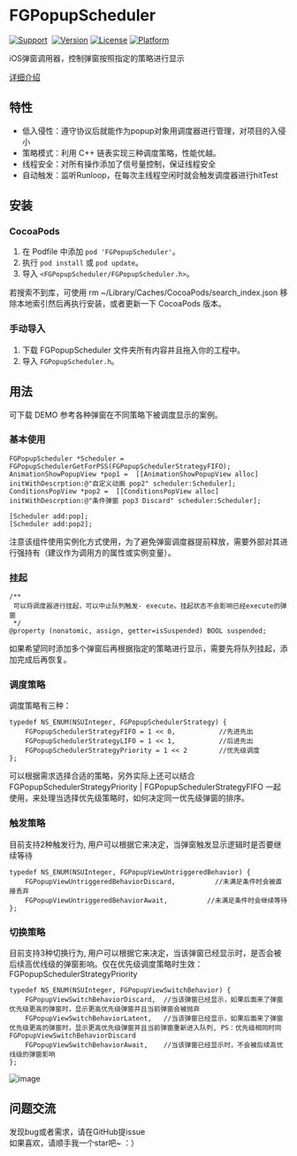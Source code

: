 # FGPopupScheduler

[![Support](https://img.shields.io/badge/support-iOS%206%2B%20-blue.svg?style=flat)](https://www.apple.com/nl/ios/)&nbsp;
[![Version](https://img.shields.io/cocoapods/v/FGPopupScheduler.svg?style=flat)](https://cocoapods.org/pods/FGPopupScheduler)
[![License](https://img.shields.io/cocoapods/l/FGPopupScheduler.svg?style=flat)](https://cocoapods.org/pods/FGPopupScheduler)
[![Platform](https://img.shields.io/cocoapods/p/FGPopupScheduler.svg?style=flat)](https://cocoapods.org/pods/FGPopupScheduler)

iOS弹窗调用器，控制弹窗按照指定的策略进行显示    

[详细介绍](https://juejin.cn/post/6979459370807476261)

## 特性
- 低入侵性：遵守协议后就能作为popup对象用调度器进行管理，对项目的入侵小
- 策略模式：利用 C++ 链表实现三种调度策略，性能优越。
- 线程安全：对所有操作添加了信号量控制，保证线程安全
- 自动触发：监听Runloop，在每次主线程空闲时就会触发调度器进行hitTest


## 安装

### CocoaPods

1. 在 Podfile 中添加 `pod 'FGPopupScheduler'`。
2. 执行 `pod install` 或 `pod update`。
3. 导入 `<FGPopupScheduler/FGPopupScheduler.h>`。

若搜索不到库，可使用 rm ~/Library/Caches/CocoaPods/search_index.json 移除本地索引然后再执行安装，或者更新一下 CocoaPods 版本。

### 手动导入

1. 下载 FGPopupScheduler 文件夹所有内容并且拖入你的工程中。
2. 导入 `FGPopupScheduler.h`。

## 用法

可下载 DEMO 参考各种弹窗在不同策略下被调度显示的案例。

### 基本使用

```
FGPopupScheduler *Scheduler = FGPopupSchedulerGetForPSS(FGPopupSchedulerStrategyFIFO);
AnimationShowPopupView *pop1 =  [[AnimationShowPopupView alloc] initWithDescrption:@"自定义动画 pop2" scheduler:Scheduler];
ConditionsPopView *pop2 =  [[ConditionsPopView alloc] initWithDescrption:@"条件弹窗 pop3 Discard" scheduler:Scheduler];

[Scheduler add:pop];
[Scheduler add:pop2];

```
注意该组件使用实例化方式使用，为了避免弹窗调度器提前释放，需要外部对其进行强持有（建议作为调用方的属性或实例变量）。

### 挂起

```
/**
 可以将调度器进行挂起，可以中止队列触发- execute。挂起状态不会影响已经execute的弹窗
 */
@property (nonatomic, assign, getter=isSuspended) BOOL suspended;
```
如果希望同时添加多个弹窗后再根据指定的策略进行显示，需要先将队列挂起，添加完成后再恢复。

### 调度策略

调度策略有三种：
```
typedef NS_ENUM(NSUInteger, FGPopupSchedulerStrategy) {
    FGPopupSchedulerStrategyFIFO = 1 << 0,           //先进先出
    FGPopupSchedulerStrategyLIFO = 1 << 1,           //后进先出
    FGPopupSchedulerStrategyPriority = 1 << 2        //优先级调度
};
```

可以根据需求选择合适的策略，另外实际上还可以结合 FGPopupSchedulerStrategyPriority | FGPopupSchedulerStrategyFIFO 一起使用，来处理当选择优先级策略时，如何决定同一优先级弹窗的排序。

### 触发策略

目前支持2种触发行为, 用户可以根据它来决定，当弹窗触发显示逻辑时是否要继续等待
```
typedef NS_ENUM(NSUInteger, FGPopupViewUntriggeredBehavior) {
    FGPopupViewUntriggeredBehaviorDiscard,          //未满足条件时会被直接丢弃
    FGPopupViewUntriggeredBehaviorAwait,          //未满足条件时会继续等待
};
```

### 切换策略

目前支持3种切换行为, 用户可以根据它来决定，当该弹窗已经显示时，是否会被后续高优线级的弹窗影响。仅在优先级调度策略时生效：FGPopupSchedulerStrategyPriority
```
typedef NS_ENUM(NSUInteger, FGPopupViewSwitchBehavior) {
    FGPopupViewSwitchBehaviorDiscard,  //当该弹窗已经显示，如果后面来了弹窗优先级更高的弹窗时，显示更高优先级弹窗并且当前弹窗会被抛弃
    FGPopupViewSwitchBehaviorLatent,   //当该弹窗已经显示，如果后面来了弹窗优先级更高的弹窗时，显示更高优先级弹窗并且当前弹窗重新进入队列, PS：优先级相同时同 FGPopupViewSwitchBehaviorDiscard
    FGPopupViewSwitchBehaviorAwait,    //当该弹窗已经显示时，不会被后续高优线级的弹窗影响
};
```


![image](https://note.youdao.com/yws/public/resource/5d0f46ddde197eb1269de27f6675abd2/xmlnote/WEBRESOURCEfc2aed555ac786e6b520aec9e1de6b09/14666)


## 问题交流
发现bug或者需求，请在GitHub提issue    
如果喜欢，请顺手我一个star吧~ ：）
